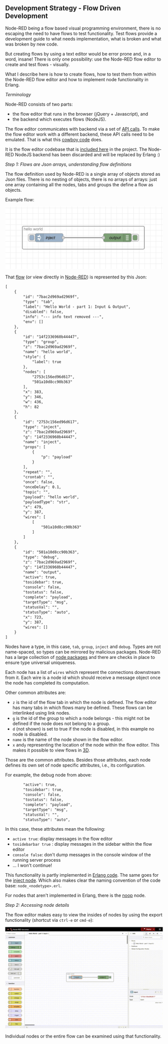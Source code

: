 Development Strategy - Flow Driven Development
---

Node-RED being a flow based visual programming environment, there is no escaping the need to have flows to test functionality. Test flows provide a development guide to what needs implementation, what is broken and what was broken by new code.

But creating flows by using a text editor would be error prone and, in a word, insane! There is only one possibility: use the Node-RED flow editor to create and test flows - visually.

What I describe here is how to create flows, how to test them from within the Node-RED flow editor and how to implement node functionality in Erlang.

*Terminology*

Node-RED consists of two parts: 

- the flow editor that runs in the browser (jQuery + Javascript), and 
- the backend which executes flows (NodeJS).

The flow editor communicates with backend via a set of [API calls](https://flowhub.org/f/15cc9fb0e94d56cd). To make the flow editor work with a different backend, these API calls need to be emulated. That is what this [cowboy code](src/http) does.

It is the flow editor codebase that is [included here](node-red-frontend) in the project. The Node-RED NodeJS backend has been discarded and will be replaced by Erlang :)

*Step 1: Flows are Json arrays, understanding flow definitions*

The flow definition used by Node-RED is a single array of objects stored as Json files. There is no nesting of objects, there is no arrays of arrays: just one array containing all the nodes, tabs and groups the define a flow as objects.

Example flow:

![flow](.images/flow-example.png)

That [flow](https://flowhub.org/f/7bac2d969ad2969f) (or view directly in [Node-RED](https://cdn.flowhub.org/?fhid=7bac2d969ad2969f&tk=&t=0#flow/7bac2d969ad2969f)) is represented by this Json:

```
[
    {
        "id": "7bac2d969ad2969f",
        "type": "tab",
        "label": "Hello World - part 1: Input & Output",
        "disabled": false,
        "info": "--- info text removed ---",
        "env": []
    },
    {
        "id": "14f2336960b44447",
        "type": "group",
        "z": "7bac2d969ad2969f",
        "name": "hello world",
        "style": {
            "label": true
        },
        "nodes": [
            "2753c156ed96d617",
            "501a10d8cc90b363"
        ],
        "x": 383,
        "y": 346,
        "w": 436,
        "h": 82
    },
    {
        "id": "2753c156ed96d617",
        "type": "inject",
        "z": "7bac2d969ad2969f",
        "g": "14f2336960b44447",
        "name": "inject",
        "props": [
            {
                "p": "payload"
            }
        ],
        "repeat": "",
        "crontab": "",
        "once": false,
        "onceDelay": 0.1,
        "topic": "",
        "payload": "hello world",
        "payloadType": "str",
        "x": 479,
        "y": 387,
        "wires": [
            [
                "501a10d8cc90b363"
            ]
        ]
    },
    {
        "id": "501a10d8cc90b363",
        "type": "debug",
        "z": "7bac2d969ad2969f",
        "g": "14f2336960b44447",
        "name": "output",
        "active": true,
        "tosidebar": true,
        "console": false,
        "tostatus": false,
        "complete": "payload",
        "targetType": "msg",
        "statusVal": "",
        "statusType": "auto",
        "x": 723,
        "y": 387,
        "wires": []
    }
]
```

Nodes have a type, in this case, `tab`, `group`, `inject` and `debug`. Types are not name-spaced, so types can be mirrored by malicious packages. Node-RED has a large collection of [node packages](https://flows.nodered.org/search?type=node) and there are checks in place to ensure type universal uniqueness.

Each node has a list of `wires` which represent the connections downstream from it. Each wire is a node id which should receive a message object once the node has completed its computation.

Other common attributes are:

- `z`  is the id of the flow tab in which the node is defined. The flow editor has many tabs in which flows many be defined. These flows can be interlinked using link nodes.
- `g` is the id of the group to which a node belongs - this might not be defined if the node does not belong to a group.
- `d` (not shown) is set to true if the node is disabled, in this example no node is disabled.
- `name` is the name of the node shown in the flow editor.
- `x` and`y` representing the location of the node within the flow editor. This makes it possible to view flows in [3D](https://flowhub.org/f/15cc9fb0e94d56cd/3d).

Those are the common attributes. Besides those attributes, each node defines its own set of node specific attributes, i.e., its configuration.

For example, the debug node from above:

```
        "active": true,
        "tosidebar": true,
        "console": false,
        "tostatus": false,
        "complete": "payload",
        "targetType": "msg",
        "statusVal": "",
        "statusType": "auto",
```

In this case, these attributes mean the following:

- `active true`: display messages in the flow editor
- `tosidebarbar true` : display messages in the sidebar within the flow editor
- `console false`: don't dump messages in the console window of the running server process
- ... I won't continue!

This functionality is partly implemented in [Erlang code](src/nodes/node_debug.erl). The same goes for the [inject node](src/nodes/node_inject.erl). Which also makes clear the naming convention of the code base: `node_<nodetype>.erl`.

For nodes that aren't implemented in Erlang, there is the [noop](src/nodes/node_noop.erl) node.

*Step 2: Accessing node details*

The flow editor makes easy to view the insides of nodes by using the export functionality (shortcut  via `ctrl-e` or `cmd-e`):

![img](.images/viewing-node-attributes.gif)

Individual nodes or the entire flow can be examined using that functionality.



